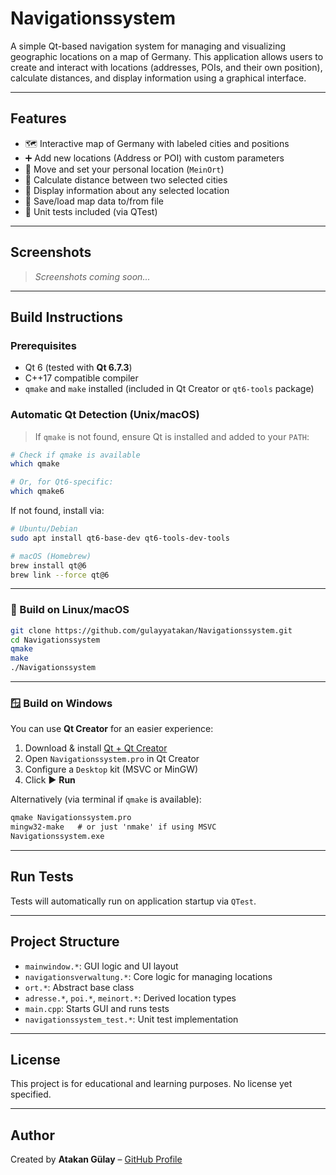 # Navigationssystem

A simple Qt-based navigation system for managing and visualizing geographic locations on a map of Germany. This application allows users to create and interact with locations (addresses, POIs, and their own position), calculate distances, and display information using a graphical interface.

---

## Features

- 🗺️ Interactive map of Germany with labeled cities and positions  
- ➕ Add new locations (Address or POI) with custom parameters  
- 📍 Move and set your personal location (`MeinOrt`)  
- 📏 Calculate distance between two selected cities  
- 🔎 Display information about any selected location  
- 💾 Save/load map data to/from file  
- 🧪 Unit tests included (via QTest)

---

## Screenshots

> _Screenshots coming soon..._

---

## Build Instructions

### Prerequisites

- Qt 6 (tested with **Qt 6.7.3**)
- C++17 compatible compiler
- `qmake` and `make` installed (included in Qt Creator or `qt6-tools` package)

### Automatic Qt Detection (Unix/macOS)

> If `qmake` is not found, ensure Qt is installed and added to your `PATH`:

```bash
# Check if qmake is available
which qmake

# Or, for Qt6-specific:
which qmake6
```

If not found, install via:

```bash
# Ubuntu/Debian
sudo apt install qt6-base-dev qt6-tools-dev-tools

# macOS (Homebrew)
brew install qt@6
brew link --force qt@6
```

---

### 🐧 Build on Linux/macOS

```bash
git clone https://github.com/gulayyatakan/Navigationssystem.git
cd Navigationssystem
qmake
make
./Navigationssystem
```

---

### 🪟 Build on Windows

You can use **Qt Creator** for an easier experience:

1. Download & install [Qt + Qt Creator](https://www.qt.io/download)
2. Open `Navigationssystem.pro` in Qt Creator
3. Configure a `Desktop` kit (MSVC or MinGW)
4. Click ▶️ **Run**

Alternatively (via terminal if `qmake` is available):

```cmd
qmake Navigationssystem.pro
mingw32-make   # or just 'nmake' if using MSVC
Navigationssystem.exe
```

---

## Run Tests

Tests will automatically run on application startup via `QTest`.

---

## Project Structure

- `mainwindow.*`: GUI logic and UI layout  
- `navigationsverwaltung.*`: Core logic for managing locations  
- `ort.*`: Abstract base class  
- `adresse.*`, `poi.*`, `meinort.*`: Derived location types  
- `main.cpp`: Starts GUI and runs tests  
- `navigationssystem_test.*`: Unit test implementation

---

## License

This project is for educational and learning purposes. No license yet specified.

---

## Author

Created by **Atakan Gülay** – [GitHub Profile](https://github.com/gulayyatakan)

